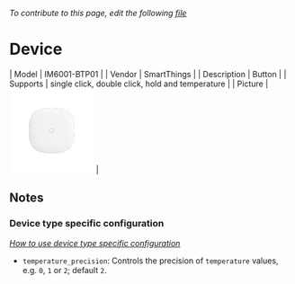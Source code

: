 
*To contribute to this page, edit the following
[file](https://github.com/Koenkk/zigbee2mqtt.io/blob/master/docgen/device_page_notes.js)*

# Device

| Model | IM6001-BTP01  |
| Vendor  | SmartThings  |
| Description | Button |
| Supports | single click, double click, hold and temperature |
| Picture | ![../images/devices/IM6001-BTP01.jpg](../images/devices/IM6001-BTP01.jpg) |

## Notes


### Device type specific configuration
*[How to use device type specific configuration](../configuration/device_specific_configuration.md)*


* `temperature_precision`: Controls the precision of `temperature` values,
e.g. `0`, `1` or `2`; default `2`.


